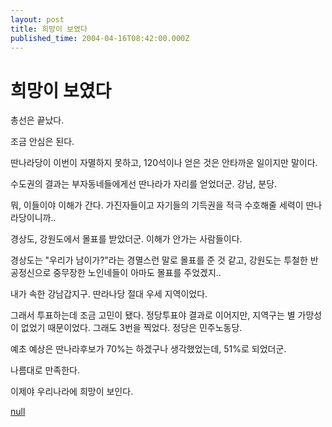 ```yaml
---
layout: post
title: 희망이 보였다
published_time: 2004-04-16T08:42:00.000Z
---
```


# 희망이 보였다


총선은 끝났다.

조금 안심은 된다.

딴나라당이 이번이 자멸하지 못하고, 120석이나 얻은 것은 안타까운 일이지만 말이다.

수도권의 결과는 부자동네들에게선 딴나라가 자리를 얻었더군. 강남, 분당.

뭐, 이들이야 이해가 간다. 가진자들이고 자기들의 기득권을 적극 수호해줄 세력이 딴나라당이니까..

경상도, 강원도에서 몰표를 받았더군. 이해가 안가는 사람들이다.

경상도는 "우리가 남이가?"라는 경멸스런 말로 몰표를 준 것 같고, 강원도는 투철한 반공정신으로 중무장한 노인네들이 아마도 몰표를 주었겠지..

내가 속한 강남갑지구. 딴라나당 절대 우세 지역이었다.

그래서 투표하는데 조금 고민이 됐다. 정당투표야 결과로 이어지만, 지역구는 별 가망성이 없었기 때문이었다. 그래도 3번을 찍었다. 정당은 민주노동당.

예초 예상은 딴나라후보가 70%는 하겠구나 생각했었는데, 51%로 되었더군.

나름대로 만족한다.

이제야 우리나라에 희망이 보인다.

[null](../6166916.html#6166916_1)

